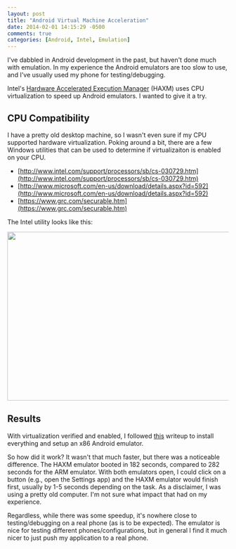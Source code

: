 ```yaml
---
layout: post
title: "Android Virtual Machine Acceleration"
date: 2014-02-01 14:15:29 -0500
comments: true
categories: [Android, Intel, Emulation]
---
```


I've dabbled in Android development in the past, but haven't done much with emulation. In my experience the Android emulators are too slow to use, and I've usually used my phone for testing/debugging.

Intel's [Hardware Accelerated Execution Manager](http://software.intel.com/en-us/android/articles/intel-hardware-accelerated-execution-manager) (HAXM) uses CPU virtualization to speed up Android emulators. I wanted to give it a try. 

## CPU Compatibility
I have a pretty old desktop machine, so I wasn't even sure if my CPU supported hardware virtualization. Poking around a bit, there are a few Windows utilities that can be used to determine if virtualizaiton is enabled on your CPU.

* [http://www.intel.com/support/processors/sb/cs-030729.htm](http://www.intel.com/support/processors/sb/cs-030729.htm)
* [http://www.microsoft.com/en-us/download/details.aspx?id=592](http://www.microsoft.com/en-us/download/details.aspx?id=592)
* [https://www.grc.com/securable.htm](https://www.grc.com/securable.htm)

The Intel utility looks like this:

<img width="525px" height="384px" src="{{ root_url }}/images/android_virtual/vmx_enabled.jpg"/>

## Results
With virtualization verified and enabled, I followed [this](http://developer.android.com/tools/devices/emulator.html#acceleration) writeup to install everything and setup an x86 Android emulator.

So how did it work? It wasn't that much faster, but there was a noticeable difference. The HAXM emulator booted in 182 seconds, compared to 282 seconds for the ARM emulator. With both emulators open, I could click on a button (e.g., open the Settings app) and the HAXM emulator would finish first, usually by 1-5 seconds depending on the task. As a disclaimer, I was using a pretty old computer. I'm not sure what impact that had on my experience.

Regardless, while there was some speedup, it's nowhere close to testing/debugging on a real phone (as is to be expected). The emulator is nice for testing different phones/configurations, but in general I find it much nicer to just push my application to a real phone.